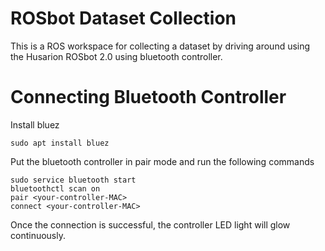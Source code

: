 # ROSbot Dataset Collection

This is a ROS workspace for collecting a dataset by driving around using the Husarion ROSbot 2.0 using bluetooth controller.


# Connecting Bluetooth Controller

Install bluez

```
sudo apt install bluez
```




Put the bluetooth controller in pair mode and run the following commands
```
sudo service bluetooth start
bluetoothctl scan on
pair <your-controller-MAC>
connect <your-controller-MAC>
```

Once the connection is successful, the controller LED light will glow continuously.

